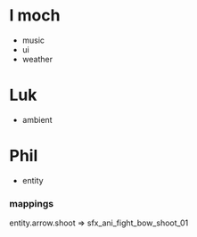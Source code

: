 # I moch
 - music
 - ui
 - weather

# Luk
 - ambient

# Phil
 - entity

### mappings
entity.arrow.shoot => sfx_ani_fight_bow_shoot_01